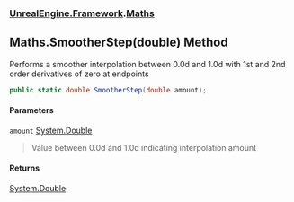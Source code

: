 ### [UnrealEngine.Framework](UnrealEngine_Framework.md 'UnrealEngine.Framework').[Maths](Maths.md 'UnrealEngine.Framework.Maths')
## Maths.SmootherStep(double) Method
Performs a smoother interpolation between 0.0d and 1.0d with 1st and 2nd order derivatives of zero at endpoints  
```csharp
public static double SmootherStep(double amount);
```
#### Parameters
<a name='UnrealEngine_Framework_Maths_SmootherStep(double)_amount'></a>
`amount` [System.Double](https://docs.microsoft.com/en-us/dotnet/api/System.Double 'System.Double')  
>Value between 0.0d and 1.0d indicating interpolation amount
  
#### Returns
[System.Double](https://docs.microsoft.com/en-us/dotnet/api/System.Double 'System.Double')  
